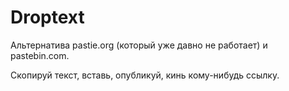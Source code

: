 # Droptext

Альтернатива pastie.org (который уже давно не работает) и pastebin.com.

Скопируй текст, вставь, опубликуй, кинь кому-нибудь ссылку.
